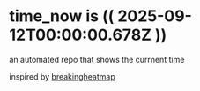 # time_now is (( 2025-09-12T00:00:00.678Z ))

an automated repo that shows the currnent time

inspired by [breakingheatmap](https://github.com/breakingheatmap/breakingheatmap)